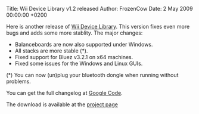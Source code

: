 Title: Wii Device Library v1.2 released
Author: FrozenCow
Date: 2 May 2009 00:00:00 +0200

Here is another release of [Wii Device Library](/project/wiidevicelibrary). This version fixes even more bugs and adds some more stablity. The major changes:

* Balanceboards are now also supported under Windows.
* All stacks are more stable (\*).
* Fixed support for Bluez v3.2.1 on x64 machines.
* Fixed some issues for the Windows and Linux GUIs.

(\*) You can now (un)plug your bluetooth dongle when running without problems.

You can get the full changelog at [Google Code](http://code.google.com/p/wiidevicelibrary/source/list).

The download is available at the [project page](/project/wiidevicelibrary)
